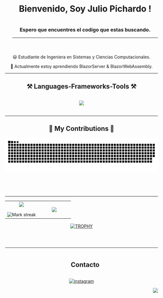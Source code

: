 <div id="user-content-toc">
  <ul align="center">
    <summary><h1 style="display: inline-block">Bienvenido, Soy Julio Pichardo !</h1></summary>
    <h3 align="center">Espero que encuentres el codigo que estas buscando.</h3>
    <hr>
  </ul>
</div>


<h3 align="center"></h3>

<br/>

<div align="center">
  
 😃 Estudiante de Ingeniera en Sistemas y Ciencias Computacionales.
 
 🔭 Actualmente estoy aprendiendo BlazorServer & BlazorWebAssembly.
 
 </div>
 
 <!-- sqlite, safari, google-chrome are other good icon options -->
  </a>
</div>

 <hr/>
 
<h2 align="center">⚒️ Languages-Frameworks-Tools ⚒️</h2>
<br/>
<div align="center">
    <img src="https://skillicons.dev/icons?i=dotnet,c,cpp,cs,github,figma,html,css,bootstrap,java,sqlite,discord,postman,visualstudio,vscode,wasm,azure&perline=8" /><br>
</div>

<br/>
<hr/>

<div align="center">
  <h2>🐍 My Contributions 🐍</h2>
  <img  src="https://github.com/1999AZZAR/1999AZZAR/blob/main/resources/img/grid-snake.svg"
       alt="snake" /></a>
</div>
  
  <br/><br/><br/>
</div>

<hr/>

<p align="center">
  <!--- stats (start) -->
<table align="center">
<tr border="none">
<td width="50%" align="center">
  
  <img  align="center"  src="https://github-readme-stats.vercel.app/api?username=JPichardo2003&theme=dark&show_icons=true&count_private=false" />
  <br></br>
  <img  title="🔥 Get streak stats for your profile at git.io/streak-stats" alt="Mark streak" src="https://github-readme-streak-stats.herokuapp.com/?user=JPichardo2003&theme=dark&hide_border=false" /> 
</td>

<td width="50%" align="center">

  <img  align="center"  src="https://github-readme-stats.anuraghazra1.vercel.app/api/top-langs/?username=JPichardo2003&theme=dark&hide_border=false&no-bg=true&no-frame=true&langs_count=10"/>
  </td>
</tr>
</table>
<!--- stats (end) -->

<!--- trophy (start) -->
<div align=center>
  <a href="https://github.com/ryo-ma/github-profile-trophy" title="Go to Source">
      <img align="center" width=84% src="https://github-profile-trophy.vercel.app/?username=JPichardo2003&theme=radical&row=1&column=7&margin-h=15&margin-w=5&no-bg=true" alt="TROPHY" />
    </a>
</div>
<!--- trophy (start) -->


</p>        
<!--- stats (end) -->

<br/><br/>
<hr/>

<div id="user-content-toc">
  <ul align="center">
    <summary><h2 style="display: inline-block">Contacto</h2></summary>
  </ul>
</div>
<!--icons and links-->
<p align="center">
<a href="https://www.instagram.com/j.pichardox27/" target="blank"><img align="center" src="https://user-images.githubusercontent.com/88904952/234981169-2dd1e58f-4b7e-468c-8213-034ba62156c3.png" alt="instagram" height="50" width="50" /></a>
</p>
<img align="right" src="https://visitor-badge.laobi.icu/badge?page_id=JPichardo2003.JPichardo2003" />
<br/>
